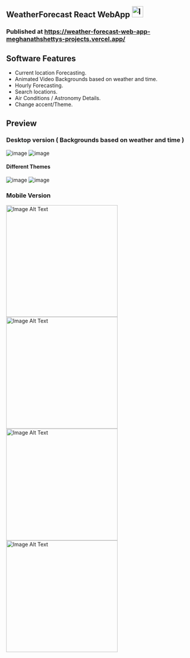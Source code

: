 ## WeatherForecast React WebApp <img src="https://github.com/MeghanathShetty/Weather_Forecast_React_Web/assets/127648939/d37c7add-e0b7-4aa2-b9fa-b43650201696" alt="Image Alt Text" style="width:30px;" />

### Published at https://weather-forecast-web-app-meghanathshettys-projects.vercel.app/

## Software Features
* Current location Forecasting.
* Animated Video Backgrounds based on weather and time.
* Hourly Forecasting.
* Search locations.
* Air Conditions / Astronomy Details.
* Change accent/Theme.

## Preview
### Desktop version ( Backgrounds based on weather and time )
![image](https://github.com/MeghanathShetty/Weather_Forecast_React_Web/assets/127648939/20839562-f125-4898-90e3-d065d57c49b9)
![image](https://github.com/MeghanathShetty/Weather_Forecast_React_Web/assets/127648939/8e72f0e9-5369-4621-bb1a-3a6663ea515e)

#### Different Themes

![image](https://github.com/MeghanathShetty/Weather_Forecast_React_Web/assets/127648939/2177a2fb-8699-4ae5-bf56-485f25d7ec42)
![image](https://github.com/MeghanathShetty/Weather_Forecast_React_Web/assets/127648939/59ec0bfc-04fd-4773-abf0-df0ac1022bad)



### Mobile Version
<img src="https://github.com/MeghanathShetty/Weather_Forecast_React_Web/assets/127648939/393aa232-4f7d-487f-8b8c-c172f9452449" alt="Image Alt Text" style="width:300px;" />
<img src="https://github.com/MeghanathShetty/Weather_Forecast_React_Web/assets/127648939/6d139410-5d3e-46f1-a91b-b404f52b14a8" alt="Image Alt Text" style="width:300px;" />
<img src="https://github.com/MeghanathShetty/Weather_Forecast_React_Web/assets/127648939/8abe4296-d1a2-445b-a717-2b7e6add8b64" alt="Image Alt Text" style="width:300px;" />
<img src="https://github.com/MeghanathShetty/Weather_Forecast_React_Web/assets/127648939/f2dc1ebb-3604-407f-b77e-77e68afea99f" alt="Image Alt Text" style="width:300px;" />
